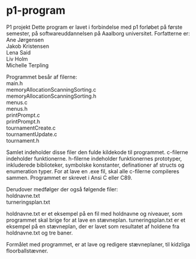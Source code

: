 # p1-program
P1 projekt
Dette program er lavet i forbindelse med p1 forløbet på første semester, på softwareuddannelsen på Aaalborg universitet.
Forfatterne er:  
Ane Jørgensen  
Jakob Kristensen  
Lena Said  
Liv Holm  
Michelle Terpling  

Programmet besår af filerne:  
main.h  
memoryAllocationScanningSorting.c  
memoryAllocationScanningSorting.h	 
menus.c  
menus.h  
printPrompt.c  
printPrompt.h  
tournamentCreate.c  
tournamentUpdate.c  
tournament.h  

Samlet indeholder disse filer den fulde kildekode til programmet.
c-filerne indeholder funktionerne.
h-filerne indeholder funktionernes prototyper, inkluderede biblioteker, symbolske konstanter, definationer af structs og enumeration typer.
For at lave en .exe fil, skal alle c-filerne compileres sammen.
Programmet er skrevet i Ansi C eller C89.

Derudover medfølger der også følgende filer:  
holdnavne.txt  
turneringsplan.txt  

holdnavne.txt er et eksempel på en fil med holdnavne og niveauer, som programmet skal brige for at lave en stævneplan. 
turneringsplan.txt er et eksempel på en stævneplan, der er lavet som resultatet af holdene fra holdnavne.txt og tre baner.

Formålet med programmet, er at lave og redigere stævneplaner, til kidzliga floorballstævner. 
